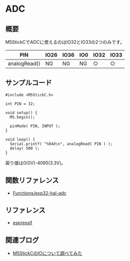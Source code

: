 # ADC

## 概要

M5StickCでADCに使えるのはIO32とIO33の2つのみです。

| PIN            | IO26 | IO36 | IO0 | IO32 | IO33 |
|----------------|------|------|-----|------|------|
| analogRead()   | NG   | NG   | NG  | ○    | ○    |

## サンプルコード
```
#include <M5StickC.h>
 
int PIN = 32;
 
void setup() {
  M5.begin();
 
  pinMode( PIN, INPUT );
}
 
void loop() {
  Serial.printf( "%04d\n", analogRead( PIN ) );
  delay( 500 );
}
```

戻り値は0(0V)-4095(3.3V)。

## 関数リファレンス

- [Functions/esp32-hal-adc](../../Functions/esp32-hal-adc/)

## リファレンス
- [espressif](https://docs.espressif.com/projects/esp-idf/en/latest/api-reference/peripherals/adc.html)

## 関連ブログ

- [M5StickCのIOについて調べてみた](https://lang-ship.com/blog/?p=658)
